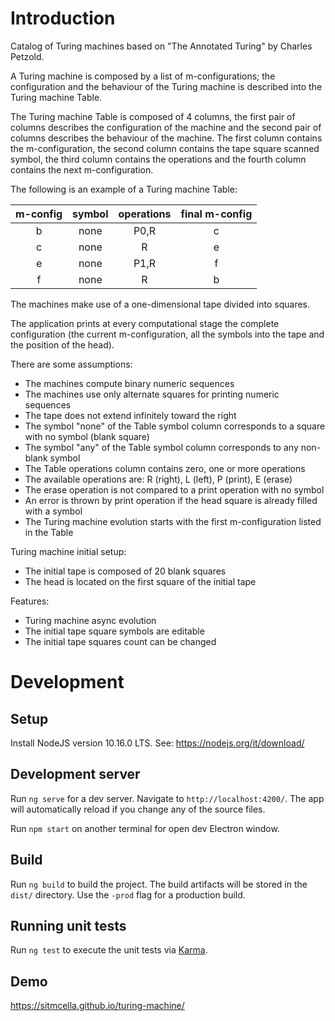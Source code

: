 # Introduction

Catalog of Turing machines based on "The Annotated Turing" by Charles Petzold.

A Turing machine is composed by a list of m-configurations; the configuration and the behaviour of the Turing machine is described into the Turing machine Table.

The Turing machine Table is composed of 4 columns, the first pair of columns describes the configuration of the machine and the second pair of columns describes the behaviour of the machine.
The first column contains the m-configuration, the second column contains the tape square scanned symbol, the third column contains the operations and the fourth column contains the next m-configuration.

The following is an example of a Turing machine Table:

| m-config | symbol | operations | final m-config |
| :------: | :------: | :------: | :------: |
| b | none | P0,R | c |
| c | none | R | e |
| e | none | P1,R | f |
| f | none | R | b |

The machines make use of a one-dimensional tape divided into squares.

The application prints at every computational stage the complete configuration (the current m-configuration, all the symbols into the tape and the position of the head).

There are some assumptions:
- The machines compute binary numeric sequences
- The machines use only alternate squares for printing numeric sequences
- The tape does not extend infinitely toward the right
- The symbol "none" of the Table symbol column corresponds to a square with no symbol (blank square)
- The symbol "any" of the Table symbol column corresponds to any non-blank symbol
- The Table operations column contains zero, one or more operations
- The available operations are: R (right), L (left), P (print), E (erase)
- The erase operation is not compared to a print operation with no symbol
- An error is thrown by print operation if the head square is already filled with a symbol
- The Turing machine evolution starts with the first m-configuration listed in the Table

Turing machine initial setup:
- The initial tape is composed of 20 blank squares
- The head is located on the first square of the initial tape

Features:
- Turing machine async evolution
- The initial tape square symbols are editable
- The initial tape squares count can be changed

# Development

## Setup

Install NodeJS version 10.16.0 LTS. See: https://nodejs.org/it/download/

## Development server

Run `ng serve` for a dev server. Navigate to `http://localhost:4200/`. The app will automatically reload if you change any of the source files.

Run `npm start` on another terminal for open dev Electron window.

## Build

Run `ng build` to build the project. The build artifacts will be stored in the `dist/` directory. Use the `-prod` flag for a production build.

## Running unit tests
Run `ng test` to execute the unit tests via [Karma](https://karma-runner.github.io).

## Demo
https://sitmcella.github.io/turing-machine/